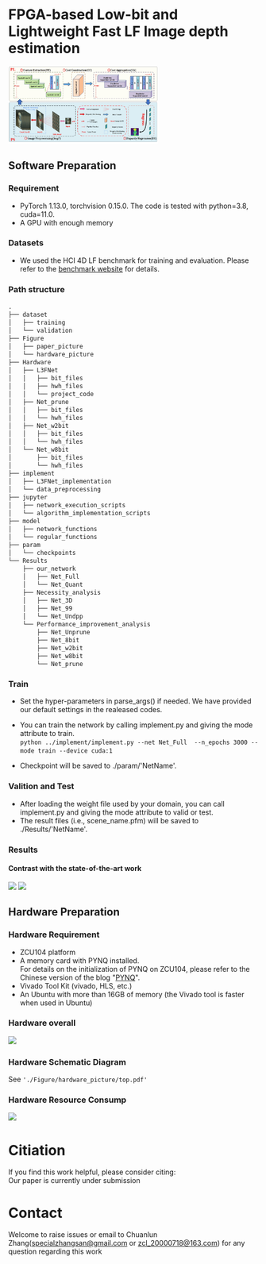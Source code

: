 # FPGA-based Low-bit and Lightweight Fast LF Image depth estimation

<img src="./Figure/paper_picture/Net.jpg" alt="L3FNet Network and Custom Data Flow" style="max-width: 60%;">

## Software Preparation

### Requirement

- PyTorch 1.13.0, torchvision 0.15.0. The code is tested with python=3.8, cuda=11.0.
- A GPU with enough memory

### Datasets

- We used the HCI 4D LF benchmark for training and evaluation. Please refer to the [benchmark website](https://lightfield-analysis.uni-konstanz.de/) for details.

### Path structure


```
.
├── dataset
│   ├── training
│   └── validation
├── Figure
│   ├── paper_picture
│   └── hardware_picture
├── Hardware
│   ├── L3FNet
│   │   ├── bit_files
│   │   ├── hwh_files
│   │   └── project_code
│   ├── Net_prune
│   │   ├── bit_files
│   │   └── hwh_files
│   ├── Net_w2bit
│   │   ├── bit_files
│   │   └── hwh_files
│   └── Net_w8bit
│       ├── bit_files
│       └── hwh_files
├── implement
│   ├── L3FNet_implementation
│   └── data_preprocessing
├── jupyter
│   ├── network_execution_scripts
│   └── algorithm_implementation_scripts
├── model
│   ├── network_functions
│   └── regular_functions
├── param
│   └── checkpoints
└── Results
    ├── our_network
    │   ├── Net_Full
    │   └── Net_Quant
    ├── Necessity_analysis
    │   ├── Net_3D
    │   ├── Net_99
    │   └── Net_Undpp
    └── Performance_improvement_analysis
        ├── Net_Unprune
        ├── Net_8bit
        ├── Net_w2bit
        ├── Net_w8bit
        └── Net_prune
```

<!-- ```
-- dataset  
---- training  
  Location of the training data.  
---- validation  
  Verify where the data is stored.
-- Figure  
  - paper_picture  
  Images from the paper.  
  - hardware_picture  
  Hardware design picture.
- ./Hardware  
A file containing a series of hardware for the L3FNe and ablation experimental groups.  
  - L3FNet  
    It contains the bit files and the hwh files for hardware, and the project code for PYNQ implementation.  
  - Net_prune  
    Contains the bit files and the hwh files for hardware.  
  - Net_w2bit  
    Contains the bit files and the hwh files for hardware.  
  - Net_w8bit  
    Contains the bit files and the hwh files for hardware.  
- ./implement  
L3FNet implementation files and data preprocessing file on Pytorch.
- ./jupyter  
Network execution scripts, as well as some algorithm implementation scripts.
- ./model  
Network and regular functions to call.
- ./param  
The checkpoint of the networks is stored here.

- ./Results  
Store network test results, pfm files and converted png files.  
  - our network  
    - Net_Full  
    - Net_Quant  
  - Necessity analysis  
    - Net_3D  
    - Net_99  
    - Net_Undpp  
  - Performance improvement analysis
    - Net_Unprune  
    - Net_8bit  
    - Net_w2bit  
    - Net_w8bit  
    - Net_prune  
``` -->

### Train

- Set the hyper-parameters in parse_args() if needed. We have provided our default settings in the realeased codes.
- You can train the network by calling implement.py and giving the mode attribute to train.  
    ``` python ../implement/implement.py --net Net_Full  --n_epochs 3000 --mode train --device cuda:1 ```

- Checkpoint will be saved to ./param/'NetName'.
  
### Valition and Test

- After loading the weight file used by your domain, you can call implement.py and giving the mode attribute to valid or test.
- The result files (i.e., scene_name.pfm) will be saved to ./Results/'NetName'.

### Results

#### Contrast with the state-of-the-art work

<img src='./Figure/paper_picture/Top.png'  style="max-width: 40%;">

<img src='./Figure/paper_picture/compare_table.png'  style="max-width: 50%;">

## Hardware Preparation

### Hardware Requirement

- ZCU104 platform
- A memory card with PYNQ installed.  
  For details on the initialization of PYNQ on ZCU104, please refer to the Chinese version of the blog "[PYNQ](https://blog.csdn.net/m0_52279000/article/details/129396434?spm=1001.2014.3001.5501)".
- Vivado Tool Kit (vivado, HLS, etc.)
- An Ubuntu with more than 16GB of memory (the Vivado tool is faster when used in Ubuntu)


### Hardware overall
<img src='./Figure/paper_picture/hardwareoverall.png'  style="max-width: 50%;">

### Hardware Schematic Diagram
See ```'./Figure/hardware_picture/top.pdf' ```

### Hardware Resource Consump
<img src='./Figure/hardware_picture/L3FNet2.png' style="max-width: 50%;">

# Citiation
If you find this work helpful, please consider citing:  
Our paper is currently under submission
<!-- ``` cite
@Article{L3FNet,
    author    = {Jie Li, Chuanlun Zhang, Wenxuan Yang, Heng Li, Xiaoyan Wang, Yiguang Liu},
    title     = {FPGA-based Low-bit and Low-power Fast LF Image depth estimation},
    journal   = {}, 
    year      = {2023},   
}
``` -->

# Contact
Welcome to raise issues or email to Chuanlun Zhang(specialzhangsan@gmail.com or zcl_20000718@163.com) for any question regarding this work

